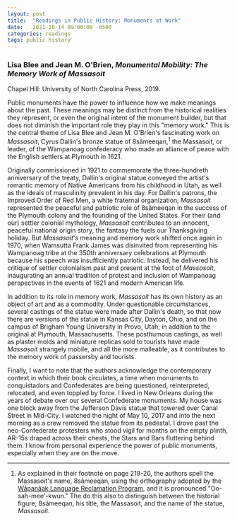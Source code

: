 ```yaml
---
layout: post
title:  "Readings in Public History: Monuments at Work"
date:   2021-10-14 09:00:00 -0500
categories: readings
tags: public history
---
```


### Lisa Blee and Jean M. O'Brien, *Monumental Mobility: The Memory Work of Massasoit* 
Chapel Hill: University of North Carolina Press, 2019.

Public monuments have the power to influence how we make meanings about the past. These meanings may be distinct from the historical realities they represent, or even the original intent of the monument builder, but that does not diminish the important role they play in this "memory work." This is the central theme of Lisa Blee and Jean M. O'Brien's fascinating work on *Massasoit*, Cyrus Dallin's bronze statue of 8s&#226;meeqan,<sup>1</sup> the Massasoit, or leader, of the Wampanoag confederacy who made an alliance of peace with the English settlers at Plymouth in 1621.

Originally commissioned in 1921 to commemorate the three-hundreth anniversary of the treaty, Dallin's original statue conveyed the artist's romantic memory of Native Americans from his childhood in Utah, as well as the ideals of masculinity prevalent in his day. For Dallin's patrons, the Improved Order of Red Men, a white fraternal organization, *Massasoit* represented the peaceful and patriotic role of 8s&#226;meeqan in the success of the Plymouth colony and the founding of the United States. For their (and our) settler colonial mythology, *Massasoit* contributes to an innocent, peaceful national origin story, the fantasy the fuels our Thanksgiving holiday. But *Massasoit*'s meaning and memory work shifted once again in 1970, when Wamsutta Frank James was disinvited from representing his Wampanoag tribe at the 350th anniversary celebrations at Plymouth because his speech was insufficiently patriotic. Instead, he delivered his critique of settler colonialism past and present at the foot of *Massasoit*, inaugurating an annual tradition of protest and inclusion of Wampanoag perspectives in the events of 1621 and modern American life.

In addition to its role in memory work, *Massasoit* has its own history as an object of art and as a commodity. Under questionable circumstances, several castings of the statue were made after Dallin's death, so that now there are versions of the statue in Kansas City, Dayton, Ohio, and on the campus of Brigham Young University in Provo, Utah, in addition to the original at Plymouth, Massachusetts. These posthumous castings, as well as plaster molds and miniature replicas sold to tourists have made *Massasoit* strangely mobile, and all the more malleable, as it contributes to the memory work of passersby and tourists.

Finally, I want to note that the authors acknowledge the contemporary context in which their book circulates, a time when monuments to conquistadors and Confederates are being questioned, reinterpreted, relocated, and even toppled by force. I lived in New Orleans during the years of debate over our several Confederate monuments. My house was one block away from the Jefferson Davis statue that towered over Canal Street in Mid-City. I watched the night of May 10, 2017 and into the next morning as a crew removed the statue from its pedestal. I drove past the neo-Confederate protesters who stood vigil for months on the empty plinth, AR-15s draped across their chests, the Stars and Bars fluttering behind them. I know from personal experience the power of public monuments, especially when they are on the move.


---
1. As explained in their footnote on page 219-20, the authors spell the Massasoit's name, 8s&#226;meeqan, using the orthography adopted by the [W&#226;pan&#226;ak Language Reclamation Program](https://www.wlrp.org/), and it is pronounced "Oo-sah-mee'-kwun." The do this also to distinguish between the historial figure, 8s&#226;meeqan, his title, the Massasoit, and the name of the statue, *Massasoit*.
